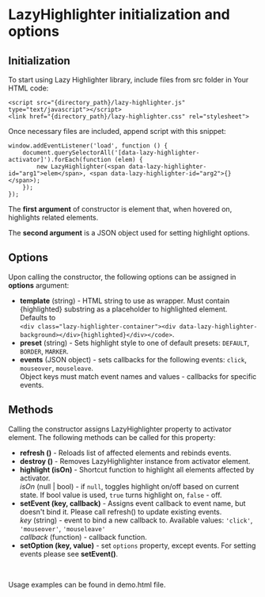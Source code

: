# LazyHighlighter initialization and options

## Initialization

To start using Lazy Highlighter library, include files from src folder in Your HTML code:

```
<script src="{directory_path}/lazy-highlighter.js" type="text/javascript"></script>
<link href="{directory_path}/lazy-highlighter.css" rel="stylesheet">
```


Once necessary files are included, append script with this snippet:

```
window.addEventListener('load', function () {
    document.querySelectorAll('[data-lazy-highlighter-activator]').forEach(function (elem) {
        new LazyHighlighter(<span data-lazy-highlighter-id="arg1">elem</span>, <span data-lazy-highlighter-id="arg2">{}</span>);
    });
});
```

The **first argument** of constructor is element that, when hovered on, highlights related elements.

The **second argument** is a JSON object used for setting highlight options.


## Options

Upon calling the constructor, the following options can be assigned in **options** argument:

* **template** (string) - HTML string to use as wrapper. Must contain {highlighted} substring as a placeholder to highlighted element. <br/>
    Defaults to <br/>
    `<div class="lazy-highlighter-container"><div data-lazy-highlighter-background></div>{highlighted}</div></code>`.
* **preset** (string) - Sets highlight style to one of default presets: `DEFAULT`, `BORDER`, `MARKER`.
* **events** (JSON object) - sets callbacks for the following events: `click`, `mouseover`, `mouseleave`. <br/>
    Object keys must match event names and values - callbacks for specific events.

## Methods

Calling the constructor assigns LazyHighlighter property to activator element. The following methods can be called for this property:

* **refresh ()** - Reloads list of affected elements and rebinds events.
* **destroy ()** - Removes LazyHighlighter instance from activator element.
* **highlight (isOn)** - Shortcut function to highlight all elements affected by activator. <br/>
    _isOn_ (null | bool) - if `null`, toggles highlight on/off based on current state. If bool value is used, `true` turns highlight on, `false` - off.
* **setEvent (key, callback)** - Assigns event callback to event name, but doesn't bind it. Please call refresh() to update existing events. <br/>
    _key_ (string) - event to bind a new callback to. Available values: `'click'`, `'mouseover'`, `'mouseleave'` <br/> 
    _callback_ (function) - callback function.
* **setOption (key, value)** - set `options` property, except events. For setting events please see **setEvent()**.

<br/>

Usage examples can be found in demo.html file.
